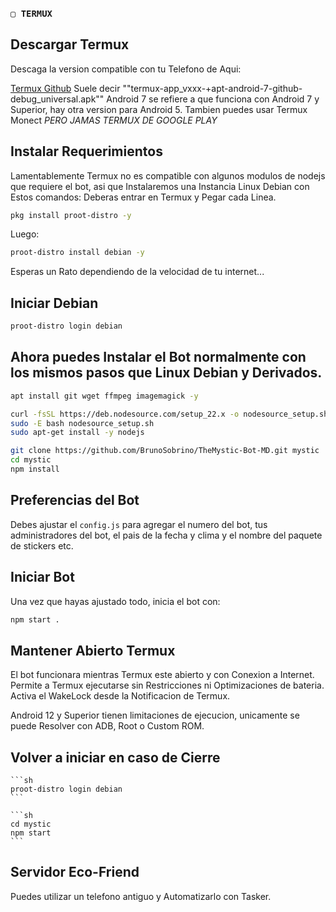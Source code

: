 ### `▢ TERMUX` 

## Descargar Termux
Descaga la version compatible con tu Telefono de Aqui:

[Termux Github](https://github.com/termux/termux-app/releases)
Suele decir ""termux-app_vxxx-+apt-android-7-github-debug_universal.apk"" 
Android 7 se refiere a que funciona con Android 7 y Superior, hay otra version para Android 5. Tambien puedes usar Termux Monect *PERO JAMAS TERMUX DE GOOGLE PLAY*

## Instalar Requerimientos
Lamentablemente Termux no es compatible con algunos modulos de nodejs que requiere el bot, asi que Instalaremos una Instancia Linux Debian con Estos comandos:
Deberas entrar en Termux y Pegar cada Linea.

```sh
pkg install proot-distro -y
```
Luego:

```sh
proot-distro install debian -y
```
Esperas un Rato dependiendo de la velocidad de tu internet...

## Iniciar Debian

```sh
proot-distro login debian
```

## Ahora puedes Instalar el Bot normalmente con los mismos pasos que Linux Debian y Derivados.


```sh
apt install git wget ffmpeg imagemagick -y
```

```sh
curl -fsSL https://deb.nodesource.com/setup_22.x -o nodesource_setup.sh
sudo -E bash nodesource_setup.sh
sudo apt-get install -y nodejs
```

```sh
git clone https://github.com/BrunoSobrino/TheMystic-Bot-MD.git mystic
cd mystic
npm install
```

## Preferencias del Bot
Debes ajustar el `config.js` para agregar el numero del bot, tus administradores del bot, el pais de la fecha y clima y el nombre del paquete de stickers etc.

## Iniciar Bot
Una vez que hayas ajustado todo, inicia el bot con:
```sh
npm start .
```

## Mantener Abierto Termux
El bot funcionara mientras Termux este abierto y con Conexion a Internet.
Permite a Termux ejecutarse sin Restricciones ni Optimizaciones de bateria. 
Activa el WakeLock desde la Notificacion de Termux.


Android 12 y Superior tienen limitaciones de ejecucion, unicamente se puede Resolver con ADB, Root o Custom ROM.

## Volver a iniciar en caso de Cierre


    ```sh
    proot-distro login debian
    ```
	
    ```sh
    cd mystic
	npm start 
    ```
## Servidor Eco-Friend
Puedes utilizar un telefono antiguo y Automatizarlo con Tasker.